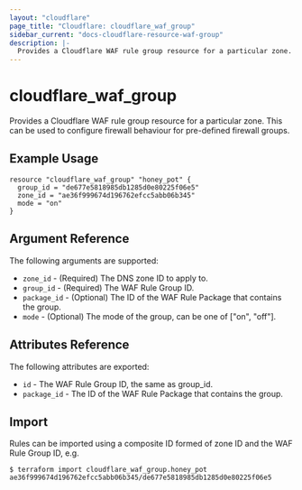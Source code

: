 ```yaml
---
layout: "cloudflare"
page_title: "Cloudflare: cloudflare_waf_group"
sidebar_current: "docs-cloudflare-resource-waf-group"
description: |-
  Provides a Cloudflare WAF rule group resource for a particular zone.
---
```


# cloudflare_waf_group

Provides a Cloudflare WAF rule group resource for a particular zone. This can be used to configure firewall behaviour for pre-defined firewall groups.

## Example Usage

```hcl
resource "cloudflare_waf_group" "honey_pot" {
  group_id = "de677e5818985db1285d0e80225f06e5"
  zone_id = "ae36f999674d196762efcc5abb06b345"
  mode = "on"
}
```

## Argument Reference

The following arguments are supported:

* `zone_id` - (Required) The DNS zone ID to apply to.
* `group_id` - (Required) The WAF Rule Group ID.
* `package_id` - (Optional) The ID of the WAF Rule Package that contains the group.
* `mode` - (Optional) The mode of the group, can be one of ["on", "off"].


## Attributes Reference

The following attributes are exported:

* `id` - The WAF Rule Group ID, the same as group_id.
* `package_id` - The ID of the WAF Rule Package that contains the group.

## Import

Rules can be imported using a composite ID formed of zone ID and the WAF Rule Group ID, e.g.

```
$ terraform import cloudflare_waf_group.honey_pot ae36f999674d196762efcc5abb06b345/de677e5818985db1285d0e80225f06e5
```
